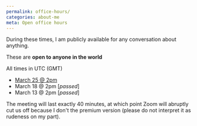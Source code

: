 ```yaml
---
permalink: office-hours/
categories: about-me
meta: Open office hours
---
```


During these times, I am publicly available for any conversation about anything.

These are **open to anyone in the world**

All times in UTC (GMT)

- [March 25 @ 2pm](https://us04web.zoom.us/j/756695245)
- March 18 @ 2pm [*passed*]
- March 13 @ 2pm [*passed*]

The meeting will last exactly 40 minutes, at which point Zoom will abruptly cut
us off because I don't the premium version (please do not interpret it as
rudeness on my part).
